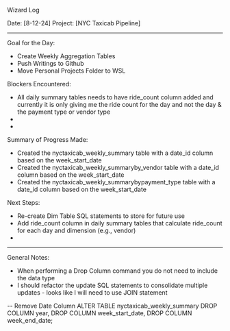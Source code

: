 Wizard Log

Date: [8-12-24]
Project: [NYC Taxicab Pipeline]
________________________________________
Goal for the Day:
- Create Weekly Aggregation Tables
- Push Writings to Github
- Move Personal Projects Folder to WSL


Blockers Encountered:
- All daily summary tables  needs to have ride_count column added and currently it is only giving me the ride count for the day and not the day & the payment type or vendor type
- 
- 

Summary of Progress Made:
- Created the nyctaxicab_weekly_summary table with a date_id column based on the week_start_date
- Created the nyctaxicab_weekly_summaryby_vendor table with a date_id column based on the week_start_date
- Created the nyctaxicab_weekly_summarybypayment_type table with a date_id column based on the week_start_date

Next Steps:
- Re-create Dim Table SQL statements to store for future use
- Add ride_count column in daily summary tables that calculate ride_count for each day and dimension (e.g., vendor)
-

________________________________________
General Notes:
- When performing a Drop Column command you do not need to include the data type
- I should refactor the update SQL statements to consolidate multiple updates - looks like I will need to use JOIN statement

-- Remove Date Column
ALTER TABLE nyctaxicab_weekly_summary
DROP COLUMN year,
DROP COLUMN week_start_date,
DROP COLUMN week_end_date;
